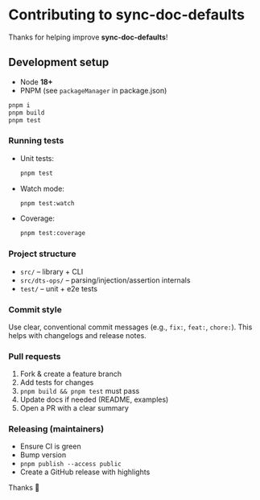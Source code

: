 # Contributing to sync-doc-defaults

Thanks for helping improve **sync-doc-defaults**!

## Development setup

- Node **18+**
- PNPM (see `packageManager` in package.json)

```bash
pnpm i
pnpm build
pnpm test
```

### Running tests

* Unit tests:

  ```bash
  pnpm test
  ```
* Watch mode:

  ```bash
  pnpm test:watch
  ```
* Coverage:

  ```bash
  pnpm test:coverage
  ```

### Project structure

* `src/` – library + CLI
* `src/dts-ops/` – parsing/injection/assertion internals
* `test/` – unit + e2e tests

### Commit style

Use clear, conventional commit messages (e.g., `fix:`, `feat:`, `chore:`).
This helps with changelogs and release notes.

### Pull requests

1. Fork & create a feature branch
2. Add tests for changes
3. `pnpm build && pnpm test` must pass
4. Update docs if needed (README, examples)
5. Open a PR with a clear summary

### Releasing (maintainers)

* Ensure CI is green
* Bump version
* `pnpm publish --access public`
* Create a GitHub release with highlights

Thanks 💙
